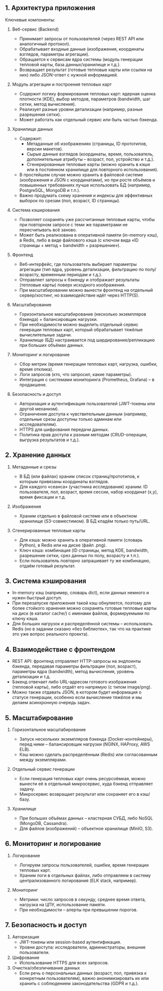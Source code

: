 ## 1. Архитектура приложения

Ключевые компоненты:

1. Веб-сервис (Backend)  
   - Принимает запросы от пользователей (через REST API или аналогичный протокол).  
   - Обрабатывает входные данные (изображения, координаты взглядов, параметры агрегации).  
   - Обращается к сервисам ядра системы (модуль генерации тепловой карты, база данных/хранилище и т.д.).  
   - Возвращает результат (готовые тепловые карты или ссылки на них) либо JSON-ответ с нужной информацией.

2. Модуль агрегации и построения тепловых карт  
   - Содержит логику формирования тепловых карт: ядерная оценка плотности (KDE), выбор методов, параметров (bandwidth, шаг сетки, метод вычисления).  
   - Реализует разные уровни детализации (например, разные разрешения сетки).  
   - Может работать как отдельный сервис или быть частью бэкенда.

3. Хранилище данных  
   - Содержит:
     - Метаданные об изображениях (страницы, ID прототипов, версии макетов).  
     - Сырые данные взглядов (координаты, время, пользователь, дополнительные атрибуты – возраст, пол, устройство и т.д.).  
     - Сгенерированные тепловые карты (можно хранить в кэше или в постоянном хранилище для повторного использования).  
   - В простейшем случае можно хранить в файловой системе (изображения и JSON с координатами), но при росте объёмов и повышенных требованиях лучше использовать БД (например, PostgreSQL, MongoDB и т.п.).  
   - Важно продумать схему хранения и индексы для эффективных выборок по срезам (пол, возраст, ID страницы).

4. Система кэширования  
   - Позволяет сохранять уже рассчитанные тепловые карты, чтобы при повторном запросе с теми же параметрами не пересчитывать всё заново.  
   - Может быть реализована в оперативной памяти (in-memory кэш), в Redis, либо в виде файлового кэша (с ключом вида «ID страницы + метод + bandwidth + разрешение»).

5. Фронтенд  
   - Веб-интерфейс, где пользователь выбирает параметры агрегации (тип ядра, уровень детализации, фильтрацию по полу/возрасту, временным периодам и т.д.).  
   - Отправляет запросы к бэкенду и отображает результаты (тепловые карты) поверх исходного изображения.  
   - При масштабировании можно вынести фронтенд на отдельный сервер/хостинг, но взаимодействие идёт через HTTP(S).

6. Масштабирование  
   - Горизонтальное масштабирование (несколько экземпляров бэкенда) + балансировщик нагрузки.  
   - При необходимости можно выделить отдельный сервис генерации тепловых карт, который обрабатывает тяжёлые вычислительные задачи.  
   - Хранилище (БД) настраивается под шардирование/репликацию при больших объёмах данных.

7. Мониторинг и логирование  
   - Сбор метрик (время генерации тепловых карт, нагрузка, ошибки, время отклика).  
   - Логи запросов (кто, что запросил, какие параметры).  
   - Интеграция с системами мониторинга (Prometheus, Grafana) – в продакшене.

8. Безопасность и доступ  
   - Авторизация и аутентификация пользователей (JWT-токены или другой механизм).  
   - Ограничение доступа к чувствительным данным (например, отдельные срезы доступны только админам или исследователям).  
   - HTTPS для шифрования передачи данных.  
   - Политика прав доступа к разным методам (CRUD-операции, выгрузка результатов и т.д.).


## 2. Хранение данных

1. Метаданные и срезы  
   - В БД (или файлах) храним список страниц/прототипов, к которым привязаны координаты взглядов.  
   - Для каждого «сеанса» (участника исследования) храним: ID пользователя, пол, возраст, время сессии, набор координат (x,y), время фиксации и т.д.

2. Изображения  
   - Храним отдельно в файловой системе или в объектном хранилище (S3-совместимом). В БД кладём только путь/URL.

3. Сгенерированные тепловые карты  
   - Для кэша: можно хранить в оперативной памяти (словарь Python), в Redis или на диске (файл .png).  
   - Ключ кэша: комбинация (ID страницы, метод KDE, bandwidth, разрешение сетки, срез данных по полу, возрасту и т.п.).  
   - Если пользователь повторно запрашивает ту же комбинацию, отдаём готовый результат.


## 3. Система кэширования

- In-memory кэш (например, словарь dict), если данных немного и нужен быстрый доступ.  
- При перезапуске приложения такой кэш обнуляется, поэтому для более стойкого хранения можно сохранять готовые тепловые карты на диск (в каталог cache/) с именами файлов, формируемыми по ключу кэша.  
- Для больших нагрузок и распределённой системы – использовать Redis (но в задании сказано «без библиотек», так что на практике это уже вопрос реального проекта).



## 4. Взаимодействие с фронтендом

- REST API: фронтенд отправляет HTTP-запросы на эндпоинты бэкенда, передавая параметры фильтрации (пол, возраст), параметры ядра (bandwidth), метод вычисления, уровень детализации и т.д.  
- Бэкенд отвечает либо URL-адресом готового изображения (тепловой карты), либо отдаёт его напрямую (с типом image/png).  
- Можно также отдавать JSON, в котором будет информация о статусе генерации, особенно если вычисление тяжёлое и мы делаем асинхронную очередь задач.


## 5. Масштабирование

1. Горизонтальное масштабирование  
   - Запуск нескольких экземпляров бэкенда (Docker-контейнеры), перед ними – балансировщик нагрузки (NGINX, HAProxy, AWS ELB).  
   - Кэш можно сделать распределённым (Redis) или согласованным между экземплярами.

2. Отдельный сервис генерации  
   - Если генерация тепловых карт очень ресурсоёмкая, можно вынести её в отдельный микросервис, куда бэкенд отправляет задачу.  
   - Микросервис возвращает результат или сохраняет его в кэш/базу.

3. Хранилище  
   - При больших объёмах данных – кластерная СУБД, либо NoSQL (MongoDB, Cassandra).  
   - Для файлов (изображений) – объектное хранилище (MinIO, S3).




## 6. Мониторинг и логирование

1. Логирование  
   - Логируем запросы пользователей, ошибки, время генерации тепловых карт.  
   - Храним логи в отдельных файлах, либо отправляем в систему централизованного логирования (ELK stack, например).

2. Мониторинг  
   - Метрики: число запросов в секунду, среднее время ответа, нагрузка на ЦПУ, использование памяти.  
   - При необходимости – алерты при превышении порогов.



## 7. Безопасность и доступ

1. Авторизация  
   - JWT-токены или session-based аутентификация.  
   - Уровни доступа: исследователи, администраторы, внешние пользователи.  
2. Шифрование  
   - Использование HTTPS для всех запросов.  
3. Очистка/обезличивание данных  
   - Если речь о персональных данных (возраст, пол, привязка к конкретным пользователям), важно анонимизировать их или хранить с соблюдением законодательства (GDPR и т.д.).






